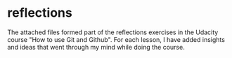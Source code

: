 # reflections

The attached files formed part of the reflections exercises in the Udacity course "How to use Git and Github".
For each lesson, I have added insights and ideas that went through my mind while doing the course.
